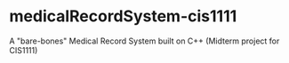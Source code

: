 # medicalRecordSystem-cis1111
A "bare-bones" Medical Record System built on C++ (Midterm project for CIS1111)
